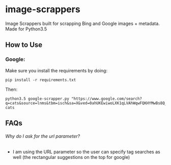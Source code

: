 # image-scrappers
Image Scrappers built for scrapping Bing and Google images + metadata. Made for Python3.5

## How to Use

### Google:

Make sure you install the requirements by doing:

    pip install -r requirements.txt

Then:

    python3.5 google-scrapper.py "https://www.google.com/search?q=cats&source=lnms&tbm=isch&sa=X&ved=0ahUKEwiwoLXK1qLVAhWqwFQKHYMwBs8Q_AUICigB" cats


## FAQs

###### Why do I ask for the url parameter?
 - I am using the URL parameter so the user can specify tag searches as well (the rectangular suggestions on the top for google)

